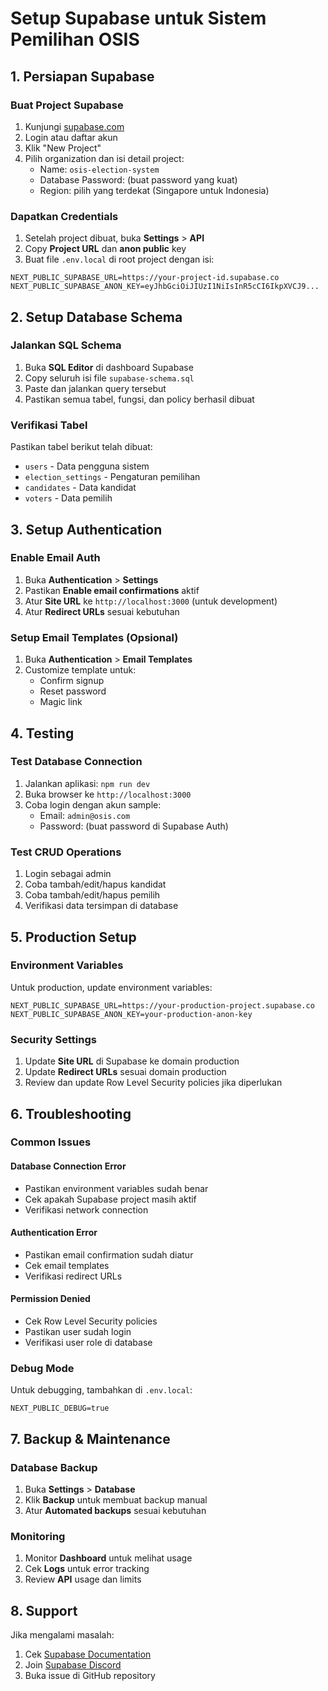 # Setup Supabase untuk Sistem Pemilihan OSIS

## 1. Persiapan Supabase

### Buat Project Supabase
1. Kunjungi [supabase.com](https://supabase.com)
2. Login atau daftar akun
3. Klik "New Project"
4. Pilih organization dan isi detail project:
   - Name: `osis-election-system`
   - Database Password: (buat password yang kuat)
   - Region: pilih yang terdekat (Singapore untuk Indonesia)

### Dapatkan Credentials
1. Setelah project dibuat, buka **Settings** > **API**
2. Copy **Project URL** dan **anon public** key
3. Buat file `.env.local` di root project dengan isi:
```env
NEXT_PUBLIC_SUPABASE_URL=https://your-project-id.supabase.co
NEXT_PUBLIC_SUPABASE_ANON_KEY=eyJhbGciOiJIUzI1NiIsInR5cCI6IkpXVCJ9...
```

## 2. Setup Database Schema

### Jalankan SQL Schema
1. Buka **SQL Editor** di dashboard Supabase
2. Copy seluruh isi file `supabase-schema.sql`
3. Paste dan jalankan query tersebut
4. Pastikan semua tabel, fungsi, dan policy berhasil dibuat

### Verifikasi Tabel
Pastikan tabel berikut telah dibuat:
- `users` - Data pengguna sistem
- `election_settings` - Pengaturan pemilihan
- `candidates` - Data kandidat
- `voters` - Data pemilih

## 3. Setup Authentication

### Enable Email Auth
1. Buka **Authentication** > **Settings**
2. Pastikan **Enable email confirmations** aktif
3. Atur **Site URL** ke `http://localhost:3000` (untuk development)
4. Atur **Redirect URLs** sesuai kebutuhan

### Setup Email Templates (Opsional)
1. Buka **Authentication** > **Email Templates**
2. Customize template untuk:
   - Confirm signup
   - Reset password
   - Magic link

## 4. Testing

### Test Database Connection
1. Jalankan aplikasi: `npm run dev`
2. Buka browser ke `http://localhost:3000`
3. Coba login dengan akun sample:
   - Email: `admin@osis.com`
   - Password: (buat password di Supabase Auth)

### Test CRUD Operations
1. Login sebagai admin
2. Coba tambah/edit/hapus kandidat
3. Coba tambah/edit/hapus pemilih
4. Verifikasi data tersimpan di database

## 5. Production Setup

### Environment Variables
Untuk production, update environment variables:
```env
NEXT_PUBLIC_SUPABASE_URL=https://your-production-project.supabase.co
NEXT_PUBLIC_SUPABASE_ANON_KEY=your-production-anon-key
```

### Security Settings
1. Update **Site URL** di Supabase ke domain production
2. Update **Redirect URLs** sesuai domain production
3. Review dan update Row Level Security policies jika diperlukan

## 6. Troubleshooting

### Common Issues

#### Database Connection Error
- Pastikan environment variables sudah benar
- Cek apakah Supabase project masih aktif
- Verifikasi network connection

#### Authentication Error
- Pastikan email confirmation sudah diatur
- Cek email templates
- Verifikasi redirect URLs

#### Permission Denied
- Cek Row Level Security policies
- Pastikan user sudah login
- Verifikasi user role di database

### Debug Mode
Untuk debugging, tambahkan di `.env.local`:
```env
NEXT_PUBLIC_DEBUG=true
```

## 7. Backup & Maintenance

### Database Backup
1. Buka **Settings** > **Database**
2. Klik **Backup** untuk membuat backup manual
3. Atur **Automated backups** sesuai kebutuhan

### Monitoring
1. Monitor **Dashboard** untuk melihat usage
2. Cek **Logs** untuk error tracking
3. Review **API** usage dan limits

## 8. Support

Jika mengalami masalah:
1. Cek [Supabase Documentation](https://supabase.com/docs)
2. Join [Supabase Discord](https://discord.supabase.com)
3. Buka issue di GitHub repository




































